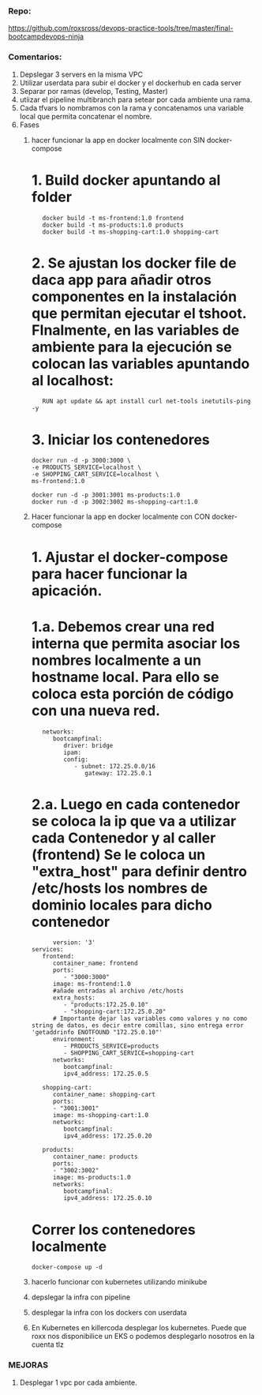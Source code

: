 ### Repo:

https://github.com/roxsross/devops-practice-tools/tree/master/final-bootcampdevops-ninja

### Comentarios:

1. Depslegar 3 servers en la misma VPC 
2. Utilizar userdata para subir el docker y el dockerhub en cada server
3. Separar por ramas (develop, Testing, Master) 
4. utiizar el pipeline multibranch para setear por cada ambiente una rama.
5. Cada tfvars lo nombramos con la rama y concatenamos una variable local que permita concatenar el nombre.
6. Fases
   1. hacer funcionar la app en docker localmente con SIN docker-compose
      # 1. Build docker apuntando al folder 
      ``` 
         docker build -t ms-frontend:1.0 frontend
         docker build -t ms-products:1.0 products
         docker build -t ms-shopping-cart:1.0 shopping-cart
      ```
      # 2. Se ajustan los docker file de daca app para añadir otros componentes en la instalación que permitan ejecutar el tshoot. FInalmente, en las variables de ambiente para la ejecución se colocan las variables apuntando al localhost: 

      ```
         RUN apt update && apt install curl net-tools inetutils-ping -y

      ```
      # 3. Iniciar los contenedores

      ```
      docker run -d -p 3000:3000 \
      -e PRODUCTS_SERVICE=localhost \
      -e SHOPPING_CART_SERVICE=localhost \
      ms-frontend:1.0

      docker run -d -p 3001:3001 ms-products:1.0
      docker run -d -p 3002:3002 ms-shopping-cart:1.0
      ```
   2. Hacer funcionar la app en docker localmente con CON docker-compose
      # 1. Ajustar el docker-compose para hacer funcionar la apicación.
         
         # 1.a. Debemos crear una red interna que permita asociar los nombres localmente a un hostname local. Para ello se coloca esta porción de código con una nueva red.
      ```
         networks:
            bootcampfinal:
               driver: bridge
               ipam:
               config:
                  - subnet: 172.25.0.0/16
                     gateway: 172.25.0.1
      ```
         # 2.a. Luego en cada contenedor se coloca la ip que va a utilizar cada Contenedor y al caller (frontend) Se le coloca un "extra_host" para definir dentro /etc/hosts los nombres de dominio locales para dicho contenedor

      ```
            version: '3'
      services:
         frontend:
            container_name: frontend
            ports:
               - "3000:3000"
            image: ms-frontend:1.0
            #añade entradas al archivo /etc/hosts
            extra_hosts:
               - "products:172.25.0.10"
               - "shopping-cart:172.25.0.20"
            # Importante dejar las variables como valores y no como string de datos, es decir entre comillas, sino entrega error 'getaddrinfo ENOTFOUND "172.25.0.10"'
            environment:
               - PRODUCTS_SERVICE=products
               - SHOPPING_CART_SERVICE=shopping-cart
            networks:
               bootcampfinal:
               ipv4_address: 172.25.0.5

         shopping-cart:
            container_name: shopping-cart
            ports:
            - "3001:3001"
            image: ms-shopping-cart:1.0
            networks:
               bootcampfinal:
               ipv4_address: 172.25.0.20

         products:
            container_name: products
            ports:
            - "3002:3002"
            image: ms-products:1.0
            networks:
               bootcampfinal:
               ipv4_address: 172.25.0.10

         ```

      # Correr los contenedores localmente
         ```
         docker-compose up -d
         ```

   2. hacerlo funcionar con kubernetes utilizando minikube
   3. depslegar la infra con pipeline
   4. desplegar la infra con los dockers con userdata
   5. En Kubernetes en killercoda desplegar los kubernetes. Puede que roxx nos disponibilice un EKS o podemos desplegarlo nosotros en la cuenta tlz 


### MEJORAS

1. Desplegar 1 vpc por cada ambiente.



